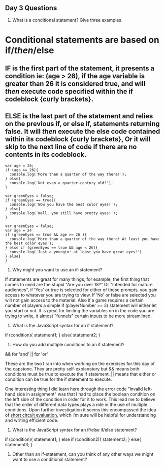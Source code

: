 ## Day 3 Questions

1. What is a conditional statement? Give three examples.

# Conditional statements are based on **if**/*then*/**else**

## **IF** is the first part of the statement, it presents a condition ie: (age > 26), if the age variable is greater than 26 it is considered true, and will *then* execute code specified within the if codeblock {curly brackets}.

## **ELSE** is the last part of the statement and relies on the previous if, or else if, statements returning false. It will *then* execute the else code contained within its codeblock {curly brackets}, Or it will skip to the next line of code if there are no contents in its codeblock.

```
var age = 26;
if (age >= 26){
  console.log('More than a quarter of the way there!');
} else{
  console.log('Not even a quarter-century old!');
}
```

```
var greenEyes = false;
if (greenEyes == true){
  console.log('Wow you have the best color eyes!');
} else{
  console.log('Well, you still have pretty eyes!');
}
```

```
var greenEyes = false;
var age = 24
if (greenEyes == true && age >= 26 ){
  console.log('More than a quarter of the way there! At least you have the best color eyes');
} else if (greenEyes == true && age < 26){
  console.log('Just a youngin! at least you have great eyes!')
} else{  
}
```


1. Why might you want to use an if-statement?

If statements are great for many things, for example, the first thing that comes to mind are the stupid "Are you over 18?" Or "Intended for mature audiences", if 'Yes' or true is selected for either of these prompts, you gain access to whatever you are trying to view. If 'No' or false are selected you will not gain access to the material. Also if a game requires a certain number of players a simple if (playerNumber >= 3) statement will either let you start or not. It is great for limiting the variables on in the code you are trying to write, it almost "funnels" certain inputs to be more streamlined.

1. What is the JavaScript syntax for an if statement?

if (condition){
   statement1;
}  else{
   statement2;
}

1. How do you add multiple conditions to an if statement?

&& for 'and'
|| for 'or'

These are the two I ran into when working on the exercises for this day of the capstone. They are pretty self-explanatory but && means both conditions must be true to execute the if statement. || means that either or condition can be true for the if statement to execute.

One interesting thing I did learn here through the error code "invalid left-hand side in assignment" was that I had to place the boolean condition on the left side of the condition in order for it to work. This lead me to believe that the order of different data types plays a role in the use of multiple conditions. Upon further investigation it seems this encompassed the idea of [short circuit evaluation](https://en.wikipedia.org/wiki/Short-circuit_evaluation), which i'm sure will be helpful for understanding and writing efficient code.


1. What is the JavaScript syntax for an if/else if/else statement?

if (condition){
  statement1;
} else if (condition2){
  statement2;
} else{
  statement3;
}



1. Other than an if-statement, can you think of any other ways we might want to use a conditional statement?
